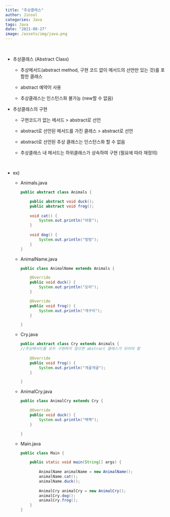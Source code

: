 ```yaml
---
title: "추상클래스"
author: Jinsol
categories: Java
tags: Java
date: "2021-08-27"
image: /assets/img/java.png
---
```


<br>

- 추상클래스 (Abstract Class)

    - 추상메서드(abstract method, 구현 코드 없이 메서드의 선언만 있는 것)를 포함한 클래스

    - abstract 예약어 사용

    - 추상클래스는 인스턴스화 불가능 (new할 수 없음)

- 추상클래스의 구현

    - 구현코드가 없는 메서드 > abstract로 선언

    - abstract로 선언된 메서드를 가진 클래스 > abstract로 선언

    - abstract로 선언된 추상 클래스는 인스턴스화 할 수 없음

    - 추상클래스 내 메서드는 하위클래스가 상속하여 구현 (필요에 따라 재정의)

<br>

- ex)

    - Animals.java

        ```java
        public abstract class Animals {

            public abstract void duck();
            public abstract void frog();
            
            void cat() {
                System.out.println("야옹");
            }
            
            void dog() {
                System.out.println("멍멍");
            }
        }
        ```

    - AnimalName.java

        ```java
        public class AnimalName extends Animals {

            @Override
            public void duck() {
                System.out.println("오리");
            }

            @Override
            public void frog() {
                System.out.println("개구리");
            }

        }
        ```
    
    - Cry.java

        ```java
        public abstract class Cry extends Animals {
        //추상메서드를 모두 구현하지 않으면 abstract 클래스가 되어야 함	
            
            @Override
            public void frog() {
                System.out.println("개굴개굴");
            }

        }
        ```

    - AnimalCry.java

        ```java
        public class AnimalCry extends Cry {

            @Override
            public void duck() {
                System.out.println("꽥꽥");
            }

        }
        ```

    - Main.java

        ```java
        public class Main {

            public static void main(String[] args) {
            
                AnimalName animalName = new AnimalName();
                animalName.cat();
                animalName.duck();
            
                AnimalCry animalCry = new AnimalCry();
                animalCry.dog();
                animalCry.frog();
            }
        }
        ```
